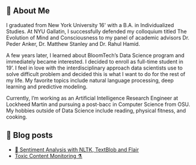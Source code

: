 ## 👋 About Me

I graduated from New York University 16' with a B.A. in Individualized Studies. At NYU Gallatin, I successfully defended my colloquium titled The Evolution of Mind and Consciousness to my panel of academic advisors Dr. Peder Anker, Dr. Matthew Stanley and Dr. Rahul Hamid. 

A few years later, I learned about BloomTech’s Data Science program and immediately became  interested. I decided to enroll as full-time student in 19’. I feel in love with the interdisciplinary approach data scientists use to solve difficult problem and decided this is what I want to do for the rest of my life. My favorite topics include natural language processing, deep learning and predictive modeling.

Currently, I’m working as an Artificial Intelligence Research Engineer at Lockheed Martin and pursuing a post-bacc in Computer Science from OSU. My hobbies outside of Data Science include reading, physical fitness, and cooking.

## 📝 Blog posts

<!-- BLOG-POST-LIST:START -->
- [🤔 Sentiment Analysis with NLTK, TextBlob and Flair](https://medium.com/@andronikmk/sentiment-analysis-with-nltk-textblob-and-flair-a321d1460867)
- [Toxic Content Monitoring ⚗️](https://upbeat-johnson-6c93ad.netlify.app/projects/toxic-content-monitoring)
<!-- BLOG-POST-LIST:END -->

<!--
**andronikmk/andronikmk** is a ✨ _special_ ✨ repository because its `README.md` (this file) appears on your GitHub profile.

Here are some ideas to get you started:

- 🔭 I’m currently working on ...
- 🌱 I’m currently learning ...
- 👯 I’m looking to collaborate on ...
- 🤔 I’m looking for help with ...
- 💬 Ask me about ...
- 📫 How to reach me: ...
- 😄 Pronouns: ...
- ⚡ Fun fact: ...
-->
